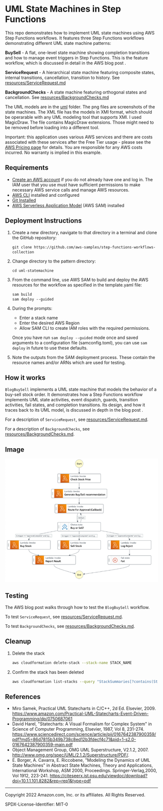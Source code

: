# UML State Machines in Step Functions

This repo demonstrates how to implement UML state machines using AWS Step Functions workflows. It features three Step Functions workflows demonstrating different UML state machine patterns:

**BuySell** - A flat, one-level state machine showing completion transitions and how to manage event triggers in Step Functions. This is the feature workflow, which is discussed in detail in the AWS blog post <URL to be provided>.

**ServiceRequest** - A hierarchical state machine featuring composite states, internal transitions, cancellation, transition to history. See [resources/ServiceRequest.md](resources/ServiceRequest.md)

**BackgroundChecks** - A state machine featuring orthogonal states and cancellation. See [resources/BackgroundChecks.md](resources/BackgroundChecks.md)

The UML models are in the [uml](uml) folder. The png files are screenshots of the state machines. The XML file has the models in XMI format, which should be operarable with any UML modeling tool that supports XMI. I used MagicDraw. The file contains MagicDraw extensions. Those might need to be removed before loading into a different tool.

Important: this application uses various AWS services and there are costs associated with these services after the Free Tier usage - please see the [AWS Pricing page](https://aws.amazon.com/pricing/) for details. You are responsible for any AWS costs incurred. No warranty is implied in this example.

## Requirements

* [Create an AWS account](https://portal.aws.amazon.com/gp/aws/developer/registration/index.html) if you do not already have one and log in. The IAM user that you use must have sufficient permissions to make necessary AWS service calls and manage AWS resources.
* [AWS CLI](https://docs.aws.amazon.com/cli/latest/userguide/install-cliv2.html) installed and configured
* [Git Installed](https://git-scm.com/book/en/v2/Getting-Started-Installing-Git)
* [AWS Serverless Application Model](https://docs.aws.amazon.com/serverless-application-model/latest/developerguide/serverless-sam-cli-install.html) (AWS SAM) installed

## Deployment Instructions

1. Create a new directory, navigate to that directory in a terminal and clone the GitHub repository:
    ``` 
    git clone https://github.com/aws-samples/step-functions-workflows-collection
    ```
2. Change directory to the pattern directory:
    ```
    cd uml-statemachine
    ```
3. From the command line, use AWS SAM to build and deploy the AWS resources for the workflow as specified in the template.yaml file:
    ```
    sam build
    sam deploy --guided
    ```
4. During the prompts:
    * Enter a stack name
    * Enter the desired AWS Region
    * Allow SAM CLI to create IAM roles with the required permissions.

    Once you have run `sam deploy --guided` mode once and saved arguments to a configuration file (samconfig.toml), you can use `sam deploy` in future to use these defaults.

5. Note the outputs from the SAM deployment process. These contain the resource names and/or ARNs which are used for testing.

## How it works

`BlogBuySell` implements a UML state machine that models the behavior of a buy-sell stock order. It demonstrates how a Step Functions workflow implements UML state activities, event dispatch, guards, transition activities, fail states, and completion transitions. Its design, and how it traces back to its UML model, is discussed in depth in the blog post <URL to be included>.

For a description of `ServiceRequest`, see [resources/ServiceRequest.md](resources/ServiceRequest.md). 

For a description of `BackgroundChecks`, see [resources/BackgroundChecks.md](resources/BackgroundChecks.md).


## Image
![image](./resources/BlogBuySellSfn.png)

## Testing

The AWS blog post <URL to be included> walks through how to test the `BlogBuySell` workflow.

To test `ServiceRequest`, see [resources/ServiceRequest.md](resources/ServiceRequest.md). 

To test `BackgroundChecks`, see [resources/BackgroundChecks.md](resources/BackgroundChecks.md).

## Cleanup
 
1. Delete the stack
    ```bash
    aws cloudformation delete-stack --stack-name STACK_NAME
    ```
2. Confirm the stack has been deleted
    ```bash
    aws cloudformation list-stacks --query "StackSummaries[?contains(StackName,'STACK_NAME')].StackStatus"
    ```

## References
- Miro Samek, Practical UML Statecharts in C/C++, 2d Ed. Elsevier, 2009. https://www.amazon.com/Practical-UML-Statecharts-Event-Driven-Programming/dp/0750687061
- David Harel, "Statecharts: A Visual Formalism for Complex System" in Science of Computer Programming, Elsevier, 1987, Vol 8, 231-274. https://www.sciencedirect.com/science/article/pii/0167642387900359/pdf?md5=86d7815b349b738c8ed12b3fdecf4c71&pid=1-s2.0-0167642387900359-main.pdf
- Object Management Group, OMG UML Superstructure, V2.1.2, 2007. http://www.omg.org/spec/UML/2.1.2/Superstructure/PDF/.
- E. Borger, A. Cavarra, E. Riccobene, "Modeling the Dynamics of UML State Machines" in Abstract State Machines, Theory and Applications, International Workshop, ASM 2000, Proceedings. Springer-Verlag,2000, Vol 1912, 223-241. https://citeseerx.ist.psu.edu/viewdoc/download?doi=10.1.1.101.8282&rep=rep1&type=pdf

----
Copyright 2022 Amazon.com, Inc. or its affiliates. All Rights Reserved.

SPDX-License-Identifier: MIT-0
